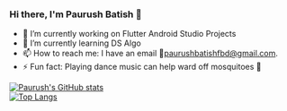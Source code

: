 ### Hi there, I'm Paurush Batish 👋

- 🔭 I’m currently working on Flutter Android Studio Projects
- 🌱 I’m currently learning DS Algo 
- 📫 How to reach me: I have an email 📧paurushbatishfbd@gmail.com. 
- ⚡ Fun fact: Playing dance music can help ward off mosquitoes 🦟

[![Paurush's GitHub stats](https://github-readme-stats-blush-eight.vercel.app/api?username=paurush11&count_private=true&show_icons=true&theme=merko)](https://github.com/anuraghazra/github-readme-stats)  
[![Top Langs](https://github-readme-stats-blush-eight.vercel.app/api/top-langs/?username=paurush11&layout=compact&langs_count=8&hide=html&count_private=true)](https://github.com/anuraghazra/github-readme-stats)



